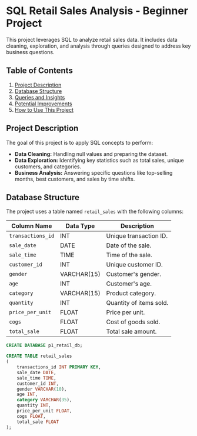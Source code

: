 # SQL Retail Sales Analysis - Beginner Project

This project leverages SQL to analyze retail sales data. It includes data cleaning, exploration, and analysis through queries designed to address key business questions.

## Table of Contents
1. [Project Description](#project-description)
2. [Database Structure](#database-structure)
3. [Queries and Insights](#queries-and-insights)
4. [Potential Improvements](#potential-improvements)
5. [How to Use This Project](#how-to-use-this-project)

## Project Description
The goal of this project is to apply SQL concepts to perform:
- **Data Cleaning:** Handling null values and preparing the dataset.
- **Data Exploration:** Identifying key statistics such as total sales, unique customers, and categories.
- **Business Analysis:** Answering specific questions like top-selling months, best customers, and sales by time shifts.

## Database Structure
The project uses a table named `retail_sales` with the following columns:

| Column Name       | Data Type     | Description                              |
|-------------------|---------------|------------------------------------------|
| `transactions_id` | INT           | Unique transaction ID.                   |
| `sale_date`       | DATE          | Date of the sale.                        |
| `sale_time`       | TIME          | Time of the sale.                        |
| `customer_id`     | INT           | Unique customer ID.                      |
| `gender`          | VARCHAR(15)   | Customer's gender.                       |
| `age`             | INT           | Customer's age.                          |
| `category`        | VARCHAR(15)   | Product category.                        |
| `quantity`        | INT           | Quantity of items sold.                  |
| `price_per_unit`  | FLOAT         | Price per unit.                          |
| `cogs`            | FLOAT         | Cost of goods sold.                      |
| `total_sale`      | FLOAT         | Total sale amount.                       |

```sql
CREATE DATABASE p1_retail_db;

CREATE TABLE retail_sales
(
    transactions_id INT PRIMARY KEY,
    sale_date DATE,	
    sale_time TIME,
    customer_id INT,	
    gender VARCHAR(10),
    age INT,
    category VARCHAR(35),
    quantity INT,
    price_per_unit FLOAT,	
    cogs FLOAT,
    total_sale FLOAT
);
```




